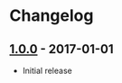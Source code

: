 # Changelog

## [1.0.0](https://github.com/webhippie/templater/releases/tag/v1.0.0) - 2017-01-01

* Initial release
